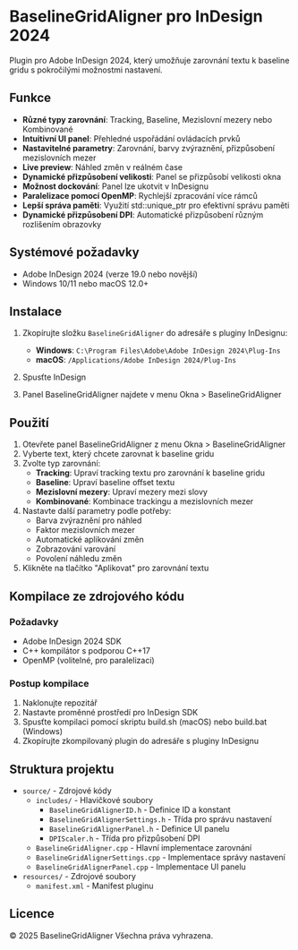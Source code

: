 # BaselineGridAligner pro InDesign 2024

Plugin pro Adobe InDesign 2024, který umožňuje zarovnání textu k baseline gridu s pokročilými možnostmi nastavení.

## Funkce

- **Různé typy zarovnání**: Tracking, Baseline, Mezislovní mezery nebo Kombinované
- **Intuitivní UI panel**: Přehledné uspořádání ovládacích prvků
- **Nastavitelné parametry**: Zarovnání, barvy zvýraznění, přizpůsobení mezislovních mezer
- **Live preview**: Náhled změn v reálném čase
- **Dynamické přizpůsobení velikosti**: Panel se přizpůsobí velikosti okna
- **Možnost dockování**: Panel lze ukotvit v InDesignu
- **Paralelizace pomocí OpenMP**: Rychlejší zpracování více rámců
- **Lepší správa paměti**: Využití std::unique_ptr pro efektivní správu paměti
- **Dynamické přizpůsobení DPI**: Automatické přizpůsobení různým rozlišením obrazovky

## Systémové požadavky

- Adobe InDesign 2024 (verze 19.0 nebo novější)
- Windows 10/11 nebo macOS 12.0+

## Instalace

1. Zkopírujte složku `BaselineGridAligner` do adresáře s pluginy InDesignu:
   - **Windows**: `C:\Program Files\Adobe\Adobe InDesign 2024\Plug-Ins`
   - **macOS**: `/Applications/Adobe InDesign 2024/Plug-Ins`

2. Spusťte InDesign

3. Panel BaselineGridAligner najdete v menu Okna > BaselineGridAligner

## Použití

1. Otevřete panel BaselineGridAligner z menu Okna > BaselineGridAligner
2. Vyberte text, který chcete zarovnat k baseline gridu
3. Zvolte typ zarovnání:
   - **Tracking**: Upraví tracking textu pro zarovnání k baseline gridu
   - **Baseline**: Upraví baseline offset textu
   - **Mezislovní mezery**: Upraví mezery mezi slovy
   - **Kombinované**: Kombinace trackingu a mezislovních mezer
4. Nastavte další parametry podle potřeby:
   - Barva zvýraznění pro náhled
   - Faktor mezislovních mezer
   - Automatické aplikování změn
   - Zobrazování varování
   - Povolení náhledu změn
5. Klikněte na tlačítko "Aplikovat" pro zarovnání textu

## Kompilace ze zdrojového kódu

### Požadavky

- Adobe InDesign 2024 SDK
- C++ kompilátor s podporou C++17
- OpenMP (volitelné, pro paralelizaci)

### Postup kompilace

1. Naklonujte repozitář
2. Nastavte proměnné prostředí pro InDesign SDK
3. Spusťte kompilaci pomocí skriptu build.sh (macOS) nebo build.bat (Windows)
4. Zkopírujte zkompilovaný plugin do adresáře s pluginy InDesignu

## Struktura projektu

- `source/` - Zdrojové kódy
  - `includes/` - Hlavičkové soubory
    - `BaselineGridAlignerID.h` - Definice ID a konstant
    - `BaselineGridAlignerSettings.h` - Třída pro správu nastavení
    - `BaselineGridAlignerPanel.h` - Definice UI panelu
    - `DPIScaler.h` - Třída pro přizpůsobení DPI
  - `BaselineGridAligner.cpp` - Hlavní implementace zarovnání
  - `BaselineGridAlignerSettings.cpp` - Implementace správy nastavení
  - `BaselineGridAlignerPanel.cpp` - Implementace UI panelu
- `resources/` - Zdrojové soubory
  - `manifest.xml` - Manifest pluginu

## Licence

© 2025 BaselineGridAligner
Všechna práva vyhrazena.
